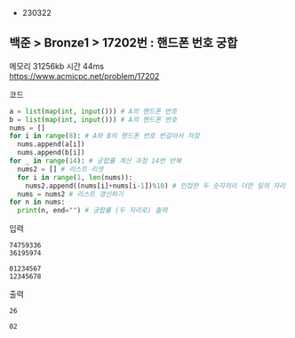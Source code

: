 - 230322
##  백준 > Bronze1 > 17202번 : 핸드폰 번호 궁합
메모리 31256kb 시간 44ms  
https://www.acmicpc.net/problem/17202  

코드
```python
a = list(map(int, input())) # A의 핸드폰 번호
b = list(map(int, input())) # A의 핸드폰 번호
nums = []
for i in range(8): # A와 B의 핸드폰 번호 번갈아서 저장
  nums.append(a[i])
  nums.append(b[i])
for _ in range(14): # 궁합률 계산 과정 14번 반복
  nums2 = [] # 리스트 리셋
  for i in range(1, len(nums)):
    nums2.append((nums[i]+nums[i-1])%10) # 인접한 두 숫자끼리 더한 일의 자리 저장
  nums = nums2 # 리스트 갱신하기
for n in nums:
  print(n, end="") # 궁합률 (두 자리로) 출력
```

입력
```
74759336
36195974

01234567
12345678
```

출력
```
26

02
```